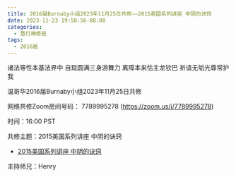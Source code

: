```yaml
---
title: 2016届Burnaby小组2023年11月25日共修——2015美国系列讲座 中阴的诀窍
date: 2023-11-23 19:58:56-08:00
categories:
  - 慧灯禅修班
tags:
  - 2016届
---
```

诸法等性本基法界中 自现圆满三身游舞力 离障本来怙主龙钦巴 祈请无垢光尊常护我

温哥华2016届Burnaby小组2023年11月25日共修

网络共修Zoom房间号码： 7789995278 (<https://zoom.us/j/7789995278>)

时间：16:00 PST

共修主题：2015美国系列讲座 中阴的诀窍
* [2015美国系列讲座 中阴的诀窍](https://fohuifayu.com/index.php/huideng-jiangtang/fofa-jianxiu/sheng-yu-si/8605-l15018)


主持师兄：Henry
